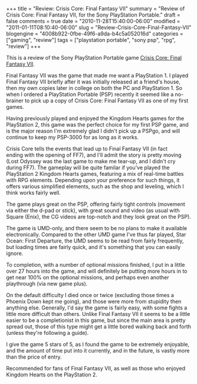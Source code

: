 +++
title = "Review: Crisis Core: Final Fantasy VII"
summary = "Review of Crisis Core: Final Fantasy VII, for the Sony PlayStation Portable."
draft = false
comments = true
date = "2010-11-28T15:40:00-06:00"
modified = "2011-01-11T08:10:40-06:00"
slug = "Review-Crisis-Core-Final-Fantasy-VII"
blogengine = "4008b922-0fbe-49f6-a9da-b4c5a052016d"
categories = ["gaming", "review"]
tags = ["playstation portable", "sony psp", "rpg", "review"]
+++

<div class="note">
<p>This is a review of the Sony PlayStation Portable game <a rel="external" href="http://www.amazon.com/gp/product/B0014X7SQ6?tag=strivinglifen-20">Crisis Core: Final Fantasy VII</a>.</p>
</div>
<p>Final Fantasy VII was the game that made me want a PlayStation 1. I played Final Fantasy VII briefly after it was initially released at a friend's house, then my own copies later in college on both the PC and PlayStation 1. So when&nbsp;I ordered a PlayStation Portable (PSP)&nbsp;recently&nbsp;it seemed like a no-brainer to pick up a copy of Crisis Core: Final Fantasy VII as one of my first games.</p>
<p>Having previously played and enjoyed the Kingdom Hearts games for the PlayStation 2, this game was the perfect choice for my first PSP game, and is the major reason I'm extremely glad I didn't pick up a PSPgo, and will continue to keep my PSP-3000 for as long as it works.</p>
<p>Crisis Core tells the events that lead up to Final Fantasy VII (in fact ending&nbsp;with the opening of FF7), and I'll admit the story is pretty moving (Lost Odyssey was the last game to make me tear-up, and I didn't cry during FF7). The gameplay will be quite familar if you've played the PlayStation 2 Kingdom Hearts games, featuring a mix of real-time battles with RPG elements. Depending upon your preference for such things, it offers various simplified elements, such as the shop and leveling, which I think works fairly well.</p>
<p>The game plays great on the PSP, offering fairly tight controls (movement via either the d-pad or stick), with great sound and video (as usual with Square (Enix), the CG videos&nbsp;are top-notch and they look great on the PSP).</p>
<p>The game is UMD-only, and there seem to be no plans to make it available electronically. Compared to the other UMD game I've thus far played, Star Ocean: First Departure, the UMD seems to be&nbsp;read from&nbsp;fairly frequently, but loading times are fairly quick, and it's something that you can easily ignore.</p>
<p>To completion, with a number of optional missions finished, I put in a little over 27 hours into the game, and will definitely be putting more hours in to get near 100% on the optional missions, and perhaps even another playthrough (via new game plus).</p>
<p>On the default difficulty I died once or twice (excluding those times a Phoenix Down kept me going), and those were more from stupidity then anything else. Generally, I'd say the game is fairly easy, with some fights a little more difficult than others. Unlike Final Fantasy VII it seems to be a little easier to be a completionist in this game, but since the main area is pretty spread out, those of this type might get a little bored walking back and forth (unless they're following a guide).</p>
<p>I give the game 5 stars of 5, as I found the game to be extremely enjoyable, and the amount of time put into it currently, and in the future, is vastly more than the price of entry.</p>
<p>Recommended for fans of Final Fantasy VII, as well as those who enjoyed Kingdom Hearts on the PlayStation 2.</p>
